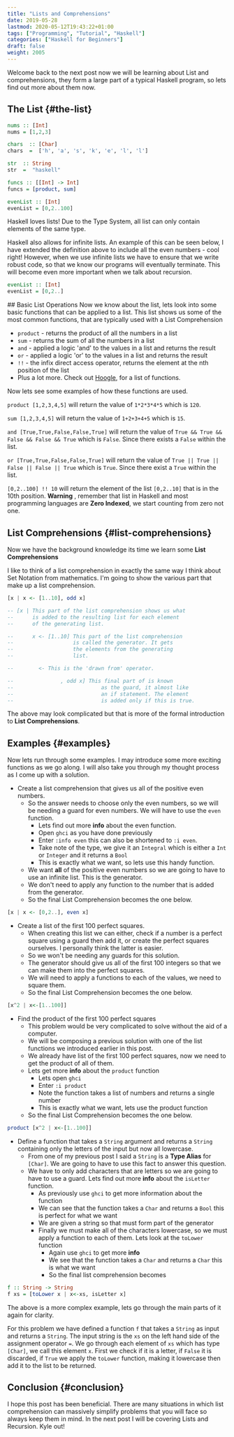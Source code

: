 ```yaml
---
title: "Lists and Comprehensions"
date: 2019-05-28
lastmod: 2020-05-12T19:43:22+01:00
tags: ["Programming", "Tutorial", "Haskell"]
categories: ["Haskell for Beginners"]
draft: false
weight: 2005
---
```


Welcome back to the next post now we will be learning about <span class="underline">List and comprehensions</span>, they form a large part of a typical Haskell program, so lets find out more about them now.


## The List {#the-list}

```haskell
nums :: [Int]
nums = [1,2,3]

chars  :: [Char]
chars  =  ['h', 'a', 's', 'k', 'e', 'l', 'l']

str  :: String
str  =  "haskell"

funcs :: [[Int] -> Int]
funcs = [product, sum]

evenList :: [Int]
evenList = [0,2..100]
```

Haskell loves lists! Due to the <span class="underline">Type System</span>, all list can only contain elements of the same type.

Haskell also allows for infinite lists. An example of this can be seen below, I have extended the definition above to include all the even numbers - cool right! However, when we use infinite lists we have to ensure that we write robust code, so that we know our programs will eventually terminate. This will become even more important when we talk about recursion.

```haskell
evenList :: [Int]
evenList = [0,2..]
```

\## Basic List Operations
Now we know about the list, lets look into some basic functions that can be applied to a list.
This list shows us some of the most common functions, that are typically used with a <span class="underline">List Comprehension</span>

-   `product` - returns the product of all the numbers in a list
-   `sum` - returns the sum of all the numbers in a list
-   `and` - applied a logic 'and' to the values in a list and returns the result
-   `or` - applied a logic 'or' to the values in a list and returns the result
-   `!!` - the infix direct access operator, returns the element at the nth position of the list
-   Plus a lot more. Check out [Hoogle](https://hoogle.haskell.org/), for a list of functions.

Now lets see some examples of how these functions are used.

`product [1,2,3,4,5]` will return the value of `1*2*3*4*5` which is `120`.

`sum [1,2,3,4,5]` will return the value of `1+2+3+4+5` which is `15`.

`and [True,True,False,False,True]` will return the value of `True && True && False && False && True` which is `False`. Since there exists a `False` within the list.

`or [True,True,False,False,True]` will return the value of `True || True || False || False || True` which is `True`. Since there exist a `True` within the list.

`[0,2..100] !! 10` will return the element of the list `[0,2..10]` that is in the 10th position. ****Warning**** , remember that list in Haskell and  most programming languages are ****Zero Indexed****, we start counting from zero not one.


## List Comprehensions {#list-comprehensions}

Now we have the background knowledge its time we learn some **List Comprehensions**

I like to think of a list comprehension in exactly the same way I think about <span class="underline">Set Notation</span> from mathematics.
I'm going to show the various part that make up a list comprehension.

```haskell
[x | x <- [1..10], odd x]

-- [x | This part of the list comprehension shows us what
--      is added to the resulting list for each element
--      of the generating list.

--      x <- [1..10] This part of the list comprehension
--                   is called the generator. It gets
--                   the elements from the generating
--                   list.

--        <- This is the 'drawn from' operator.

--               , odd x] This final part of is known
--                            as the guard, it almost like
--                            an if statement. The element
--                            is added only if this is true.
```

The above may look complicated but that is more of the formal introduction to **List Comprehensions**.


## Examples {#examples}

Now lets run through some examples. I may introduce some more exciting functions as we go along.
I will also take you through my thought process as I come up with a solution.

-   Create a list comprehension that gives us all of the positive even numbers.
    -   So the answer needs to choose only the even numbers, so we will be needing a guard for even numbers. We will have to use the `even` function.
        -   Lets find out more **info** about the even function.
        -   Open `ghci` as you have done previously
        -   Enter `:info even` this can also be shortened to `:i even`.
        -   Take note of the type, we give it an `Integral` which is either a `Int` or `Integer` and it returns a `Bool`
        -   This is exactly what we want, so lets use this handy function.
    -   We want ****all**** of the positive even numbers so we are going to have to use an infinite list. This is the generator.
    -   We don't need to apply any function to the number that is added from the generator.
    -   So the final List Comprehension becomes the one below.

<!--listend-->

```haskell
[x | x <- [0,2..], even x]
```

-   Create a list of the first 100 perfect squares.
    -   When creating this list we can either, check if a number is a perfect square using a guard then add it, or create the perfect squares ourselves. I personally think the latter is easier.
    -   So we won't be needing any guards for this solution.
    -   The generator should give us all of the first 100 integers so that we can make them into the perfect squares.
    -   We will need to apply a functions to each of the values, we need to square them.
    -   So the final List Comprehension becomes the one below.

<!--listend-->

```haskell
[x^2 | x<-[1..100]]
```

-   Find the product of the first 100 perfect squares
    -   This problem would be very complicated to solve without the aid of a computer.
    -   We will be composing a previous solution with one of the list functions we introduced earlier in this post.
    -   We already have list of the first 100 perfect squares, now we need to get the product of all of them.
    -   Lets get more **info** about the `product` function
        -   Lets open `ghci`
        -   Enter `:i product`
        -   Note the function takes a list of numbers and returns a single number
        -   This is exactly what we want, lets use the product function
    -   So the final List Comprehension becomes the one below.

<!--listend-->

```haskell
product [x^2 | x<-[1..100]]
```

-   Define a function that takes a `String` argument and returns a `String` containing only the letters of the input but now all lowercase.
    -   From one of my previous post I said a `String` is a **Type Alias** for `[Char]`. We are going to have to use this fact to answer this question.
    -   We have to only add characters that  are letters so we are going to have to use a guard. Lets find out more **info** about the `isLetter` function.
        -   As previously use `ghci` to get more information about the function
        -   We can see that the function takes a `Char` and returns a `Bool` this is perfect for what we want
        -   We are given a string so that must form part of the generator
        -   Finally we must make all of the characters lowercase, so we must apply a function to each of them. Lets look at the `toLower` function
            -   Again use `ghci` to get more **info**
            -   We see that the function takes a `Char` and returns a `Char` this is what we want
            -   So the final list comprehension becomes

<!--listend-->

```haskell
f :: String -> String
f xs = [toLower x | x<-xs, isLetter x]
```

The above is a more complex example, lets go through the main parts of it again for clarity.

For this problem we have defined a function `f` that takes a `String` as input and returns a `String`.
The input string is the `xs` on the left hand side of the <span class="underline">assignment operator `=`</span>.
We go through each element of `xs` which has type `[Char]`, we call this element `x`.
First we check if it is a letter, if `False` it is discarded, if `True` we apply the `toLower` function, making it lowercase then add it to the list to  be returned.


## Conclusion {#conclusion}

I hope this post has been beneficial. There are many situations in which list comprehension can massively simplify problems that you will face so always keep them in mind. In the next post I will be covering Lists and Recursion. Kyle out!
